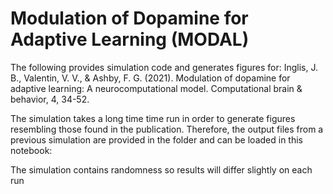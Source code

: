 # Modulation of Dopamine for Adaptive Learning (MODAL)

The following provides simulation code and generates figures for:
Inglis, J. B., Valentin, V. V., & Ashby, F. G. (2021). Modulation of dopamine for adaptive learning: A neurocomputational model. Computational brain & behavior, 4, 34-52.

The simulation takes a long time time run in order to generate figures resembling those found in the publication. Therefore, the output files from a previous simulation are provided in the folder and can be loaded in this notebook:

The simulation contains randomness so results will differ slightly on each run
